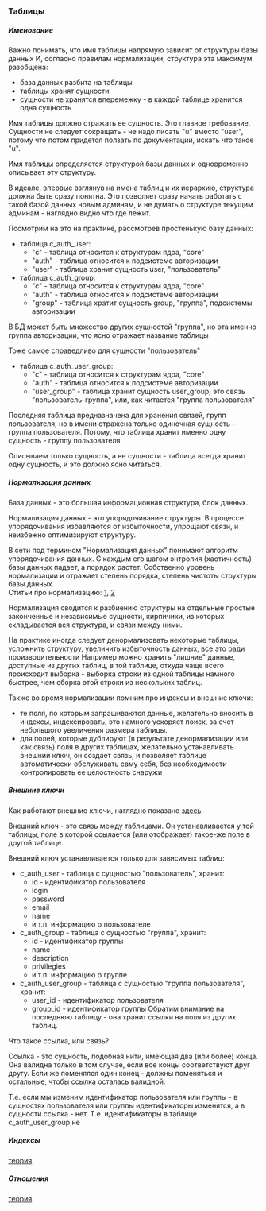 ### Таблицы
##### Именование
Важно понимать, что имя таблицы напрямую зависит от структуры базы данных
И, согласно правилам нормализации, структура эта максимум разобщена:
* база данных разбита на таблицы
* таблицы хранят сущности
* сущности не хранятся вперемежку - в каждой таблице хранится одна сущность

Имя таблицы должно отражать ее сущность. Это главное требование.
Сущности не следует сокращать - не надо писать "u" вместо "user", потому что потом придется ползать по документации, искать что такое "u".

Имя таблицы определяется структурой базы данных и одновременно описывает эту структуру.

В идеале, впервые взглянув на имена таблиц и их иерархию, структура должна быть сразу понятна.
Это позволяет сразу начать работать с такой базой данных новым админам,
и не думать о структуре текущим админам - наглядно видно что где лежит.

Посмотрим на это на практике, рассмотрев простенькую базу данных:
* таблица c_auth_user:
  * "c" - таблица относится к структурам ядра, "core"
  * "auth" - таблица относится к подсистеме авторизации
  * "user" - таблица хранит сущность user, "пользователь"
* таблица c_auth_group:
  * "c" - таблица относится к структурам ядра, "core"
  * "auth" - таблица относится к подсистеме авторизации
  * "group" - таблица хратит сущность group, "группа", подсистемы авторизации 

В БД может быть множество других сущностей "группа", но эта именно группа авторизации, что ясно отражает название таблицы

Тоже самое справедливо для сущности "пользователь"

* таблица c_auth_user_group:
  * "c" - таблица относится к структурам ядра, "core"
  * "auth" - таблица относится к подсистеме авторизации
  * "user_group" - таблица хранит сущность user_group, это связь "пользователь-группа", или, как читается "группа пользователя"

Последняя таблица предназначена для хранения связей, групп пользователя, но в имени отражена только одиночная сущность - группа пользователя.
Потому, что таблица хранит именно одну сущность - группу пользователя.

Описываем только сущность, а не сущности - таблица всегда хранит одну сущность, и это должно ясно читаться.


##### Нормализация данных
База данных - это большая информационная структура, блок данных.

Нормализация данных - это упорядочивание структуры.
В процессе упорядочивания избавляются от избыточности, упрощают связи, и неизбежно оптимизируют структуру.

В сети под термином "Нормализация данных" понимают алгоритм упорядочивания данных.
С каждым его шагом энтропия (хаотичность) базы данных падает, а порядок растет.
Собственно уровень нормализации и отражает степень порядка, степень чистоты структуры базы данных.
<br>Cтитьи про нормализацию: [1](https://habr.com/post/254773/), [2](https://www.wwwmaster.ru/13-internet-i-bazy-dannyh-chast-02-normalizaciya-bazy-dannyh)

Нормализация сводится к разбиению структуры на отдельные простые законченные и независимые сущности, кирпичики, из которых складывается вся структура, и связи между ними.

На практике иногда следует денормализовать некоторые таблицы, усложнить структуру, увеличить избыточность данных, все это ради производительности
Например можно хранить "лишние" данные, доступные из других таблиц, в той таблице, откуда чаще всего происходит выборка - выборка строки из одной таблицы намного быстрее, чем сборка этой строки из нескольких таблиц.

Также во время нормализации помним про индексы и внешние ключи:
* те поля, по которым запрашиваются данные, желательно вносить в индексы, индексировать, это намного ускоряет поиск, за счет небольшого увеличения размера таблицы.
* для полей, которые дублируют (в результате денормализации или как связь) поля в других таблицах, желательно устанавливать внешний ключ, он создает связь, и позволяет таблице автоматически обслуживать саму себя, без необходимости контролировать ее целостность снаружи

##### Внешние ключи

Как работают внешние ключи, наглядно показано [здесь](https://ru.wikipedia.org/wiki/Внешний_ключ)

Внешний ключ - это связь между таблицами. Он устанавливается у той таблицы, поле в которой ссылается (или отображает) такое-же поле в другой таблице.

Внешний ключ устанавливается только для зависимых таблиц:
* c_auth_user - таблица с сущностью "пользователь", хранит:
  * id - идентификатор пользователя
  * login
  * password
  * email
  * name
  * и т.п. информацию о пользователе
* c_auth_group - таблица с сущностью "группа", хранит:
  * id - идентификатор группы
  * name
  * description
  * privilegies
  * и т.п. информацию о группе
* c_auth_user_group - таблица с сущностью "группа пользователя", хранит:
  * user_id - идентификатор пользователя
  * group_id - идентификатор группы
Обратим внимание на последнюю таблицу - она хранит ссылки на поля из других таблиц.

Что такое ссылка, или связь?

Ссылка - это сущность, подобная нити, имеющая два (или более) конца.
Она валидна только в том случае, если все концы соответствуют друг другу.
Если же поменялся один конец - должны поменяться и остальные, чтобы ссылка осталась валидной.

Т.е. если мы изменим идентификатор пользователя или группы - в сущностях пользователя или группы идентификаторы изменятся, а в сущности ссылка - нет.
Т.е. идентификаторы в таблице c_auth_user_group не

##### Индексы

[теория](https://ruhighload.com/Индексы+в+mysql)


##### Отношения

[теория](http://jtest.ru/bazyi-dannyix/sql-dlya-nachinayushhix-chast-3.html)